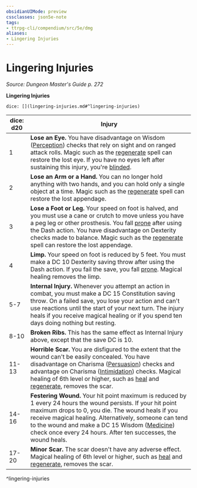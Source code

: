 ```yaml
---
obsidianUIMode: preview
cssclasses: json5e-note
tags:
- ttrpg-cli/compendium/src/5e/dmg
aliases:
- Lingering Injuries
---
```

# Lingering Injuries
*Source: Dungeon Master's Guide p. 272* 

**Lingering Injuries**

`dice: [](lingering-injuries.md#^lingering-injuries)`

| dice: d20 | Injury |
|-----------|--------|
| 1 | **Lose an Eye.** You have disadvantage on Wisdom ([Perception](/3-Mechanics/CLI/Rules/skills.md#Perception)) checks that rely on sight and on ranged attack rolls. Magic such as the [regenerate](/3-Mechanics/CLI/Compendium/spells/regenerate.md) spell can restore the lost eye. If you have no eyes left after sustaining this injury, you're [blinded](/3-Mechanics/CLI/Rules/conditions.md#Blinded). |
| 2 | **Lose an Arm or a Hand.** You can no longer hold anything with two hands, and you can hold only a single object at a time. Magic such as the [regenerate](/3-Mechanics/CLI/Compendium/spells/regenerate.md) spell can restore the lost appendage. |
| 3 | **Lose a Foot or Leg.** Your speed on foot is halved, and you must use a cane or crutch to move unless you have a peg leg or other prosthesis. You fall [prone](/3-Mechanics/CLI/Rules/conditions.md#Prone) after using the Dash action. You have disadvantage on Dexterity checks made to balance. Magic such as the [regenerate](/3-Mechanics/CLI/Compendium/spells/regenerate.md) spell can restore the lost appendage. |
| 4 | **Limp.** Your speed on foot is reduced by 5 feet. You must make a DC 10 Dexterity saving throw after using the Dash action. If you fail the save, you fall [prone](/3-Mechanics/CLI/Rules/conditions.md#Prone). Magical healing removes the limp. |
| 5-7 | **Internal Injury.** Whenever you attempt an action in combat, you must make a DC 15 Constitution saving throw. On a failed save, you lose your action and can't use reactions until the start of your next turn. The injury heals if you receive magical healing or if you spend ten days doing nothing but resting. |
| 8-10 | **Broken Ribs.** This has the same effect as Internal Injury above, except that the save DC is 10. |
| 11-13 | **Horrible Scar.** You are disfigured to the extent that the wound can't be easily concealed. You have disadvantage on Charisma ([Persuasion](/3-Mechanics/CLI/Rules/skills.md#Persuasion)) checks and advantage on Charisma ([Intimidation](/3-Mechanics/CLI/Rules/skills.md#Intimidation)) checks. Magical healing of 6th level or higher, such as [heal](/3-Mechanics/CLI/Compendium/spells/heal.md) and [regenerate](/3-Mechanics/CLI/Compendium/spells/regenerate.md), removes the scar. |
| 14-16 | **Festering Wound.** Your hit point maximum is reduced by 1 every 24 hours the wound persists. If your hit point maximum drops to 0, you die. The wound heals if you receive magical healing. Alternatively, someone can tend to the wound and make a DC 15 Wisdom ([Medicine](/3-Mechanics/CLI/Rules/skills.md#Medicine)) check once every 24 hours. After ten successes, the wound heals. |
| 17-20 | **Minor Scar.** The scar doesn't have any adverse effect. Magical healing of 6th level or higher, such as [heal](/3-Mechanics/CLI/Compendium/spells/heal.md) and [regenerate](/3-Mechanics/CLI/Compendium/spells/regenerate.md), removes the scar. |
^lingering-injuries